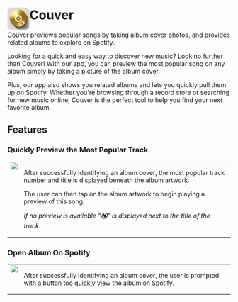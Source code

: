 <h1><img align='left' src="https://github.com/DanielAja/Couver/blob/main/CouverIcon-Rounded.png" width="50"> Couver </h1>

Couver previews popular songs by taking album cover photos, and provides related albums to explore on Spotify.

Looking for a quick and easy way to discover new music?
Look no further than Couver! With our app, you can preview the most popular song on any album simply by taking a picture of the album cover.

Plus, our app also shows you related albums and lets you quickly pull them up on Spotify. 
Whether you're browsing through a record store or searching for new music online, Couver is the perfect tool to help you find your next favorite album.

## Features



### Quickly Preview the Most Popular Track
<table>
  <tr>
    <td style="vertical-align: top;">
      <img src="https://github.com/DanielAja/Couver/blob/main/Demo/the-darkside-of-the-moon.gif" width="300" />
    </td>
    <td style="vertical-align: top;">
      <p>
        After successfully identifying an album cover, the most popular track number and title is displayed beneath the album artwork.
      </p>
      <p>
        The user can then tap on the album artwork to begin playing a preview of this song.
      </p>
      <p>
        <i>If no preview is available "🔇" is displayed next to the title of the track.</i>
      </p>
    </td>
  </tr>
</table>

### Open Album On Spotify
<table>
  <tr>
    <td style="vertical-align: top;">
      <img src="https://github.com/DanielAja/Couver/blob/main/Demo/the-doors.gif" width="300" />
    </td>
    <td style="vertical-align: top;">
     <p>
        After successfully identifying an album cover, the user is prompted with a button too quickly view the album on Spotify.
      </p>
    </td>
  </tr>
</table>
